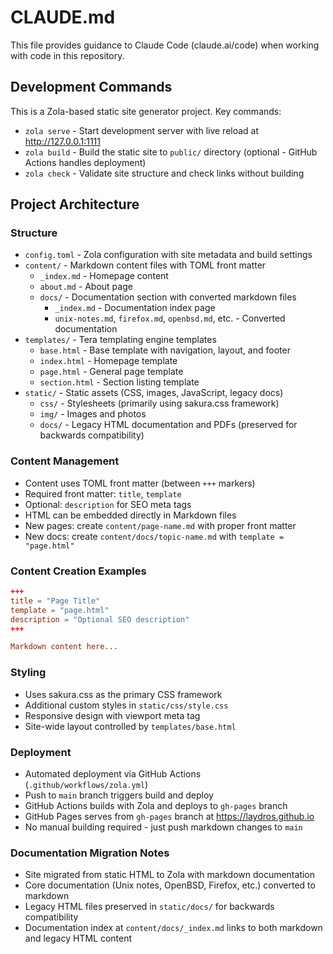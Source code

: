 # CLAUDE.md

This file provides guidance to Claude Code (claude.ai/code) when working with code in this repository.

## Development Commands

This is a Zola-based static site generator project. Key commands:

- `zola serve` - Start development server with live reload at http://127.0.0.1:1111
- `zola build` - Build the static site to `public/` directory (optional - GitHub Actions handles deployment)
- `zola check` - Validate site structure and check links without building

## Project Architecture

### Structure
- `config.toml` - Zola configuration with site metadata and build settings
- `content/` - Markdown content files with TOML front matter
  - `_index.md` - Homepage content
  - `about.md` - About page
  - `docs/` - Documentation section with converted markdown files
    - `_index.md` - Documentation index page
    - `unix-notes.md`, `firefox.md`, `openbsd.md`, etc. - Converted documentation
- `templates/` - Tera templating engine templates
  - `base.html` - Base template with navigation, layout, and footer
  - `index.html` - Homepage template
  - `page.html` - General page template
  - `section.html` - Section listing template
- `static/` - Static assets (CSS, images, JavaScript, legacy docs)
  - `css/` - Stylesheets (primarily using sakura.css framework)
  - `img/` - Images and photos
  - `docs/` - Legacy HTML documentation and PDFs (preserved for backwards compatibility)

### Content Management
- Content uses TOML front matter (between `+++` markers)
- Required front matter: `title`, `template`
- Optional: `description` for SEO meta tags
- HTML can be embedded directly in Markdown files
- New pages: create `content/page-name.md` with proper front matter
- New docs: create `content/docs/topic-name.md` with `template = "page.html"`

### Content Creation Examples
```toml
+++
title = "Page Title"
template = "page.html"
description = "Optional SEO description"
+++

Markdown content here...
```

### Styling
- Uses sakura.css as the primary CSS framework
- Additional custom styles in `static/css/style.css`
- Responsive design with viewport meta tag
- Site-wide layout controlled by `templates/base.html`

### Deployment
- Automated deployment via GitHub Actions (`.github/workflows/zola.yml`)
- Push to `main` branch triggers build and deploy
- GitHub Actions builds with Zola and deploys to `gh-pages` branch
- GitHub Pages serves from `gh-pages` branch at https://laydros.github.io
- No manual building required - just push markdown changes to `main`

### Documentation Migration Notes
- Site migrated from static HTML to Zola with markdown documentation
- Core documentation (Unix notes, OpenBSD, Firefox, etc.) converted to markdown
- Legacy HTML files preserved in `static/docs/` for backwards compatibility
- Documentation index at `content/docs/_index.md` links to both markdown and legacy HTML content